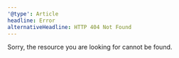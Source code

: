```yaml
---
'@type': Article
headline: Error
alternativeHeadline: HTTP 404 Not Found
---
```


Sorry, the resource you are looking for cannot be found.
